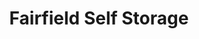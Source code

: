 ---
title: "Fairfield Self Storage"
url: /virginia-beach/fairfield-self-storage-lord-dunmore-drive-6/
shop: storage rental
---